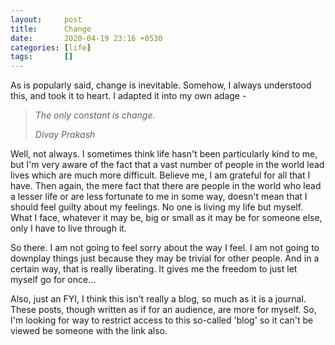 ```yaml
---
layout: 	post
title: 		Change
date: 		2020-04-19 23:16 +0530
categories: [life]
tags: 		[]
---
```


As is popularly said, change is inevitable. Somehow, I always understood this, and took it to heart. I adapted it into my own adage -

> <i>The only constant is change.</i>
>
> <cite>Divay Prakash</cite>

Well, not always. I sometimes think life hasn't been particularly kind to me, but I'm very aware of the fact that a vast number of people in the world lead lives which are much more difficult. Believe me, I am grateful for all that I have. Then again, the mere fact that there are people in the world who lead a lesser life or are less fortunate to me in some way, doesn't mean that I should feel guilty about my feelings. No one is living my life but myself. What I face, whatever it may be, big or small as it may be for someone else, only I have to live through it.

So there. I am not going to feel sorry about the way I feel. I am not going to downplay things just because they may be trivial for other people. And in a certain way, that is really liberating. It gives me the freedom to just let myself go for once...

Also, just an FYI, I think this isn't really a blog, so much as it is a journal. These posts, though written as if for an audience, are more for myself. So, I'm looking for way to restrict access to this so-called 'blog' so it can't be viewed be someone with the link also.
